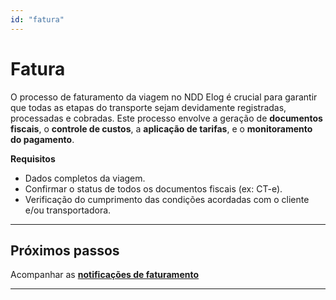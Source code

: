 ```yaml
---
id: "fatura"
---
```


# Fatura

O processo de faturamento da viagem no NDD Elog é crucial para garantir que todas as etapas do transporte sejam devidamente registradas, processadas e cobradas. Este processo envolve a geração de **documentos fiscais**, o **controle de custos**, a **aplicação de tarifas**, e o **monitoramento do pagamento**.

**Requisitos**
- Dados completos da viagem.
- Confirmar o status de todos os documentos fiscais (ex: CT-e).
- Verificação do cumprimento das condições acordadas com o cliente e/ou transportadora.

---
## **Próximos passos**

Acompanhar as [**notificações de faturamento**](./fatura)

---